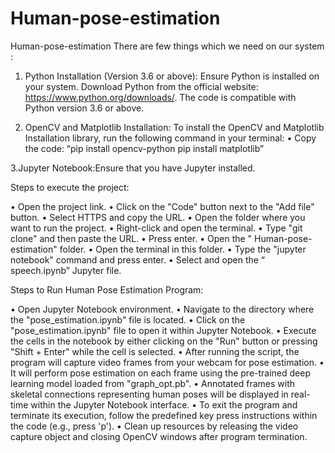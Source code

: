 # Human-pose-estimation
Human-pose-estimation
There are few things which we need on our system :
1. Python Installation (Version 3.6 or above):
Ensure Python is installed on your system. Download Python from the official website: https://www.python.org/downloads/. The code is compatible with Python version 3.6 or above.

2. OpenCV and Matplotlib Installation:
To install the OpenCV and Matplotlib Installation library, run the following command in your terminal: 
• Copy the code: “pip install opencv-python
pip install matplotlib”

3.Jupyter Notebook:Ensure that you have Jupyter installed.

Steps to execute the project:

•	Open the project link.
•	Click on the "Code" button next to the "Add file" button.
•	Select HTTPS and copy the URL.
•	Open the folder where you want to run the project.
•	Right-click and open the terminal.
•	Type "git clone" and then paste the URL.
•	Press enter.
•	Open the " Human-pose-estimation" folder.
•	Open the terminal in this folder.
•	Type the "jupyter notebook" command and press enter.
•	Select and open the “ speech.ipynb” Jupyter file.


Steps to Run Human Pose Estimation Program:

•	Open Jupyter Notebook environment.
•	Navigate to the directory where the "pose_estimation.ipynb" file is located.
•	Click on the "pose_estimation.ipynb" file to open it within Jupyter Notebook.
•	Execute the cells in the notebook by either clicking on the "Run" button or pressing "Shift + Enter" while the cell is selected.
•	After running the script, the program will capture video frames from your webcam for pose estimation.
•	It will perform pose estimation on each frame using the pre-trained deep learning model loaded from "graph_opt.pb".
•	Annotated frames with skeletal connections representing human poses will be displayed in real-time within the Jupyter Notebook interface.
•	To exit the program and terminate its execution, follow the predefined key press instructions within the code (e.g., press 'p').
•	Clean up resources by releasing the video capture object and closing OpenCV windows after program termination.




